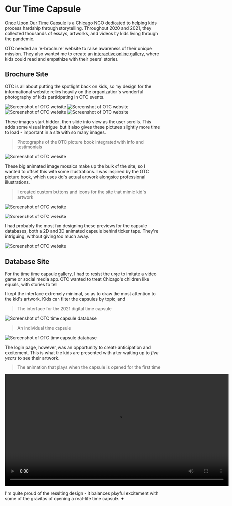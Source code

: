 [1]: https://our-time-capsule.org
[2]: https://2021.our-time-capsule.org

# Our Time Capsule

[Once Upon Our Time Capsule][1] is a Chicago NGO dedicated to helping kids process
hardship through storytelling. Throughout 2020 and 2021, they collected thousands of
essays, artworks, and videos by kids living through the pandemic.

OTC needed an 'e-brochure' website to raise awareness of their unique mission. They also
wanted me to create an [interactive online gallery][2], where kids could read and
empathize with their peers' stories.

## Brochure Site

OTC is all about putting the spotlight back on kids, so my design for the informational
website relies heavily on the organization's wonderful photography of kids participating
in OTC events.

![Screenshot of OTC website](../images/our-time-capsule-homepage-1.webp)
![Screenshot of OTC website](../images/our-time-capsule-homepage-2.webp)
![Screenshot of OTC website](../images/our-time-capsule-homepage-3.webp)
![Screenshot of OTC website](../images/our-time-capsule-partner.webp)

These images start hidden, then slide into view as the user scrolls. This adds some
visual intrigue, but it also gives these pictures slightly more time to load - important
in a site with so many images.

> Photographs of the OTC picture book integrated with info and testimonials

![Screenshot of OTC website](../images/our-time-capsule-book.webp)

These big animated image mosaics make up the bulk of the site, so I wanted to offset
this with some illustrations. I was inspired by the OTC picture book, which uses kid's
actual artwork alongside professional illustrations.

> I created custom buttons and icons for the site that mimic kid's artwork

![Screenshot of OTC website](../images/our-time-capsule-icons-1.webp)

![Screenshot of OTC website](../images/our-time-capsule-icons-2.webp)

I had probably the most fun designing these previews for the capsule databases, both a
2D and 3D animated capsule behind ticker tape. They're intriguing, without giving too
much away.

![Screenshot of OTC website](../images/our-time-capsule-previews.webp)

## Database Site

For the time time capsule gallery, I had to resist the urge to imitate a video game or
social media app. OTC wanted to treat Chicago's children like equals, with stories to
tell.

I kept the interface extremely minimal, so as to draw the most attention to the kid's
artwork. Kids can filter the capsules by topic, and

> The interface for the 2021 digital time capsule

![Screenshot of OTC time capsule database](../images/our-time-capsule-2021-landing.webp)

> An individual time capsule

![Screenshot of OTC time capsule database](../images/our-time-capsule-2021-opened.webp)

The login page, however, was an opportunity to create anticipation and excitement. This
is what the kids are presented with after waiting up to _five years_ to see their
artwork.

> The animation that plays when the capsule is opened for the first time

<video width="720px" alt="Video of the digital time capsule opening" controls><source src="../videos/our-time-capsule-2021-opening.webm" /><source src="../videos/our-time-capsule-2021-opening.mp4" /></video>

I'm quite proud of the resulting design - it balances playful excitement with some of
the gravitas of opening a real-life time capsule. ✦
